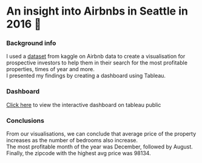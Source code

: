 # An insight into Airbnbs in Seattle in 2016 🏡

### Background info
I used a [dataset](https://www.kaggle.com/datasets/alexanderfreberg/airbnb-listings-2016-dataset) from kaggle on Airbnb data to create a visualisation for prospective investors to help them in their search for the most profitable properties, times of year and more.<BR>
I presented my findings by creating a dashboard using Tableau.

### Dashboard
[Click here](https://public.tableau.com/app/profile/masud.ibrahim/viz/AirBnBproject_16781981155910/Dashboard1) to view the interactive dashboard on tableau public


### Conclusions
From our visualisations, we can conclude that average price of the property increases as the number of bedrooms also increase.<BR>
The most profitable month of the year was December, followed by August.<BR>
Finally, the zipcode with the highest avg price was 98134.
  
  

